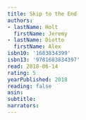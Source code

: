 ```yaml
---
title: Skip to the End
authors:
- lastName: Holt
  firstName: Jeremy
- lastName: Diotto
  firstName: Alex
isbn10: '1683834399'
isbn13: '9781683834397'
read: 2018-06-14
rating: 5
yearPublished: 2018
reading: false
asin:
subtitle:
narrators:
---
```

